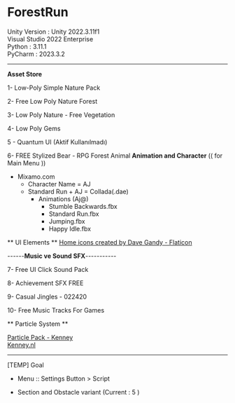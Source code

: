 # ForestRun

Unity Version : Unity 2022.3.11f1
<br>
Visual Studio 2022 Enterprise
<br>
Python : 3.11.1
<br>
PyCharm : 2023.3.2



---------------------------------------------------------------------------------------------------------------------------------------------

**Asset Store** 

1- Low-Poly Simple Nature Pack

2- Free Low Poly Nature Forest

3- Low Poly Nature - Free Vegetation

4- Low Poly Gems

5 - Quantum UI (Aktif Kullanılmadı)

6- FREE Stylized Bear - RPG Forest Animal **Animation and Character** (( for Main Menu ))




- Mixamo.com
  - Character Name = AJ
  - Standard Run + AJ = Collada(.dae)
    - Animations (Aj@)
      - Stumble Backwards.fbx
      - Standard Run.fbx
      - Jumping.fbx
      - Happy Idle.fbx

** UI Elements **
<a href="https://www.flaticon.com/free-icons/home" title="home icons">Home icons created by Dave Gandy - Flaticon</a>






------**Music ve Sound SFX**-----------

7- Free UI Click Sound Pack

8- Achievement SFX FREE

9- Casual Jingles - 022420

10- Free Music Tracks For Games 





** Particle System ** 

<a href="https://kenney.nl/assets/particle-pack">Particle Pack - Kenney</a>
<br>
<a href="https://kenney.nl/">Kenney.nl</a>





---------------------------------------------------------------------------------------------------------------------------------------------




[TEMP] Goal

- Menu :: Settings Button > Script

  
* Section and Obstacle variant (Current : 5 )

